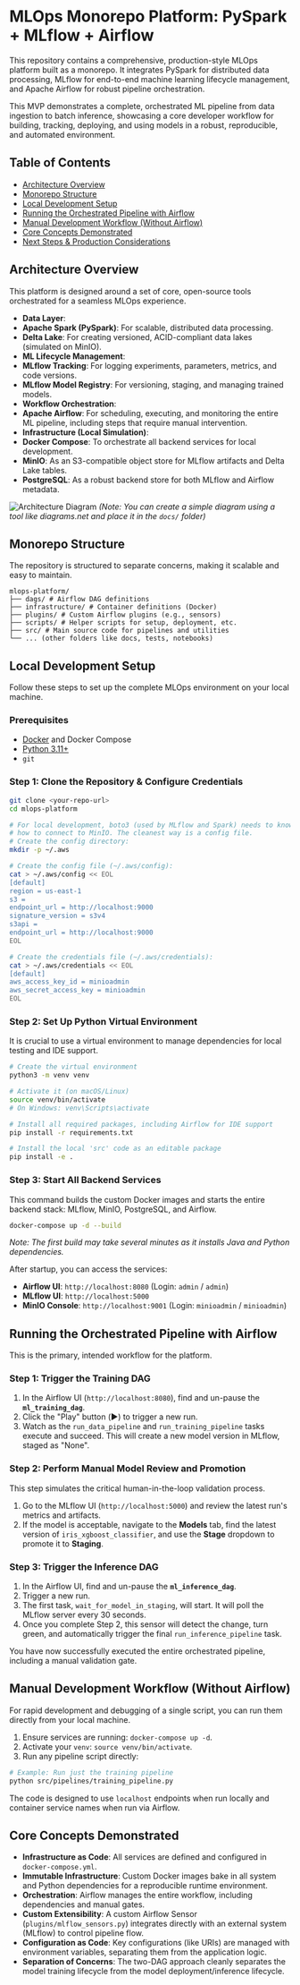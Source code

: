 # MLOps Monorepo Platform: PySpark + MLflow + Airflow

This repository contains a comprehensive, production-style MLOps platform built as a monorepo. It integrates PySpark for distributed data processing, MLflow for end-to-end machine learning lifecycle management, and Apache Airflow for robust pipeline orchestration.

This MVP demonstrates a complete, orchestrated ML pipeline from data ingestion to batch inference, showcasing a core developer workflow for building, tracking, deploying, and using models in a robust, reproducible, and automated environment.

## Table of Contents

- [Architecture Overview](#architecture-overview)
- [Monorepo Structure](#monorepo-structure)
- [Local Development Setup](#local-development-setup)
- [Running the Orchestrated Pipeline with Airflow](#running-the-orchestrated-pipeline-with-airflow)
- [Manual Development Workflow (Without Airflow)](#manual-development-workflow-without-airflow)
- [Core Concepts Demonstrated](#core-concepts-demonstrated)
- [Next Steps & Production Considerations](#next-steps--production-considerations)

## Architecture Overview

This platform is designed around a set of core, open-source tools orchestrated for a seamless MLOps experience.

* **Data Layer**:
* **Apache Spark (PySpark)**: For scalable, distributed data processing.
* **Delta Lake**: For creating versioned, ACID-compliant data lakes (simulated on MinIO).
* **ML Lifecycle Management**:
* **MLflow Tracking**: For logging experiments, parameters, metrics, and code versions.
* **MLflow Model Registry**: For versioning, staging, and managing trained models.
* **Workflow Orchestration**:
* **Apache Airflow**: For scheduling, executing, and monitoring the entire ML pipeline, including steps that require manual intervention.
* **Infrastructure (Local Simulation)**:
* **Docker Compose**: To orchestrate all backend services for local development.
* **MinIO**: As an S3-compatible object store for MLflow artifacts and Delta Lake tables.
* **PostgreSQL**: As a robust backend store for both MLflow and Airflow metadata.

![Architecture Diagram](docs/architecture.png)
*(Note: You can create a simple diagram using a tool like diagrams.net and place it in the `docs/` folder)*

## Monorepo Structure

The repository is structured to separate concerns, making it scalable and easy to maintain.

```
mlops-platform/
├── dags/ # Airflow DAG definitions
├── infrastructure/ # Container definitions (Docker)
├── plugins/ # Custom Airflow plugins (e.g., sensors)
├── scripts/ # Helper scripts for setup, deployment, etc.
├── src/ # Main source code for pipelines and utilities
└── ... (other folders like docs, tests, notebooks)
```

## Local Development Setup

Follow these steps to set up the complete MLOps environment on your local machine.

### Prerequisites

* [Docker](https://www.docker.com/products/docker-desktop/) and Docker Compose
* [Python 3.11+](https://www.python.org/downloads/)
* `git`

### Step 1: Clone the Repository & Configure Credentials

```bash
git clone <your-repo-url>
cd mlops-platform

# For local development, boto3 (used by MLflow and Spark) needs to know
# how to connect to MinIO. The cleanest way is a config file.
# Create the config directory:
mkdir -p ~/.aws

# Create the config file (~/.aws/config):
cat > ~/.aws/config << EOL
[default]
region = us-east-1
s3 =
endpoint_url = http://localhost:9000
signature_version = s3v4
s3api =
endpoint_url = http://localhost:9000
EOL

# Create the credentials file (~/.aws/credentials):
cat > ~/.aws/credentials << EOL
[default]
aws_access_key_id = minioadmin
aws_secret_access_key = minioadmin
EOL
```

### Step 2: Set Up Python Virtual Environment

It is crucial to use a virtual environment to manage dependencies for local testing and IDE support.

```bash
# Create the virtual environment
python3 -m venv venv

# Activate it (on macOS/Linux)
source venv/bin/activate
# On Windows: venv\Scripts\activate

# Install all required packages, including Airflow for IDE support
pip install -r requirements.txt

# Install the local 'src' code as an editable package
pip install -e .
```

### Step 3: Start All Backend Services

This command builds the custom Docker images and starts the entire backend stack: MLflow, MinIO, PostgreSQL, and Airflow.

```bash
docker-compose up -d --build
```
*Note: The first build may take several minutes as it installs Java and Python dependencies.*

After startup, you can access the services:
* **Airflow UI**: `http://localhost:8080` (Login: `admin` / `admin`)
* **MLflow UI**: `http://localhost:5000`
* **MinIO Console**: `http://localhost:9001` (Login: `minioadmin` / `minioadmin`)

## Running the Orchestrated Pipeline with Airflow

This is the primary, intended workflow for the platform.

### Step 1: Trigger the Training DAG

1. In the Airflow UI (`http://localhost:8080`), find and un-pause the **`ml_training_dag`**.
2. Click the "Play" button (▶️) to trigger a new run.
3. Watch as the `run_data_pipeline` and `run_training_pipeline` tasks execute and succeed. This will create a new model version in MLflow, staged as "None".

### Step 2: Perform Manual Model Review and Promotion

This step simulates the critical human-in-the-loop validation process.

1. Go to the MLflow UI (`http://localhost:5000`) and review the latest run's metrics and artifacts.
2. If the model is acceptable, navigate to the **Models** tab, find the latest version of `iris_xgboost_classifier`, and use the **Stage** dropdown to promote it to **Staging**.

### Step 3: Trigger the Inference DAG

1. In the Airflow UI, find and un-pause the **`ml_inference_dag`**.
2. Trigger a new run.
3. The first task, `wait_for_model_in_staging`, will start. It will poll the MLflow server every 30 seconds.
4. Once you complete Step 2, this sensor will detect the change, turn green, and automatically trigger the final `run_inference_pipeline` task.

You have now successfully executed the entire orchestrated pipeline, including a manual validation gate.

## Manual Development Workflow (Without Airflow)

For rapid development and debugging of a single script, you can run them directly from your local machine.

1. Ensure services are running: `docker-compose up -d`.
2. Activate your `venv`: `source venv/bin/activate`.
3. Run any pipeline script directly:
```bash
# Example: Run just the training pipeline
python src/pipelines/training_pipeline.py
```
The code is designed to use `localhost` endpoints when run locally and container service names when run via Airflow.

## Core Concepts Demonstrated

- **Infrastructure as Code**: All services are defined and configured in `docker-compose.yml`.
- **Immutable Infrastructure**: Custom Docker images bake in all system and Python dependencies for a reproducible runtime environment.
- **Orchestration**: Airflow manages the entire workflow, including dependencies and manual gates.
- **Custom Extensibility**: A custom Airflow Sensor (`plugins/mlflow_sensors.py`) integrates directly with an external system (MLflow) to control pipeline flow.
- **Configuration as Code**: Key configurations (like URIs) are managed with environment variables, separating them from the application logic.
- **Separation of Concerns**: The two-DAG approach cleanly separates the model training lifecycle from the model deployment/inference lifecycle.
